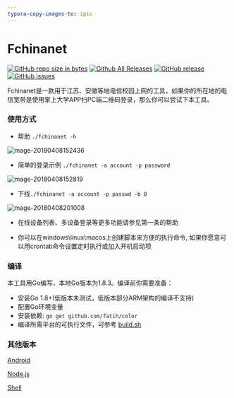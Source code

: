 ```yaml
---
typora-copy-images-to: ipic
---
```


Fchinanet
===

[![GitHub repo size in bytes](https://img.shields.io/github/repo-size/01sr/fchinanet.svg)](https://github.com/01sr/fchinanet)
[![Github All Releases](https://img.shields.io/github/downloads/01sr/fchinanet/total.svg)](http://github.com/01sr/fchinanet/releases) 
[![GitHub release](https://img.shields.io/github/release/01sr/fchinanet.svg)](http://github.com/01sr/fchinanet/releases)
[![GitHub issues](https://img.shields.io/github/issues/01sr/fchinanet.svg)](https://github.com/01sr/fchinanet/issues)

Fchinanet是一款用于江苏、安徽等地电信校园上网的工具，如果你的所在地的电信宽带是使用掌上大学APP扫PC端二维码登录，那么你可以尝试下本工具。

### 使用方式

- 帮助 `./fchinanet -h`

![mage-20180408152436](http://osxhu29uq.bkt.clouddn.com/img/2018-04-08-image-201804081524360.png)

- 简单的登录示例 `./fchinanet -a account -p password `

![mage-20180408152819](http://osxhu29uq.bkt.clouddn.com/img/2018-04-08-image-201804081528194.png)

- 下线`./fchinanet -a account -p passwd -b 0`

![mage-20180408201008](http://osxhu29uq.bkt.clouddn.com/img/2018-04-08-2018-04-08-image-201804082010087.png)

- 在线设备列表、多设备登录等更多功能请参见第一条的帮助


- 你可以在windows\linux\macos上创建脚本来方便的执行命令, 如果你愿意可以用crontab命令设置定时执行或加入开机启动项

### 编译

本工具用Go编写，本地Go版本为1.8.3。编译前你需要准备：

- 安装Go 1.8+(低版本未测试，低版本部分ARM架构的编译不支持)
- 配置Go环境变量
- 安装依赖: `go get github.com/fatih/color`
- 编译所需平台的可执行文件，可参考 [build.sh](/tmp/)

### 其他版本

[Android](https://github.com/01Sr/FChinanetAndroid) 

[Node.js](https://github.com/Anapopo/FChinaNet.js)

[Shell](https://github.com/Anapopo/FChinaNet.sh)

